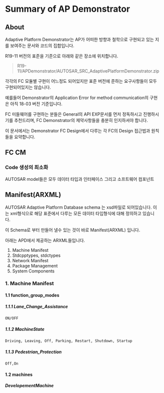 # Summary of AP Demonstrator
## About

Adaptive Platform Demonstrator는 AP가 어떠한 방향과 철학으로 구현되고 있는 지를 보여주는 문서와 코드의 집합입니다.

R19-11 버전의 표준을 기준으로 아래와 같은 장소에 위치합니다.
> R19-11/APDemonstrator/AUTOSAR_SRC_AdaptivePlatformDemonstrator.zip

각각의 FC 모듈별 구현이 어느정도 되어있지만 표준 버전에 준하는 요구사항들이 모두 구현되어있지는 않습니다.

예를들어 Demonstrator의 Application Error for method communication의 구현은 아직 18-03 버전 기준입니다.

FC 미들웨어를 구현하는 분들은 General의 API EXP문서를 먼저 정독하시고 진행하시기를 추천드리며, FC Demonstrator의 제약사항들을 충분히 인지하셔야 합니다.

이 문서에서는 Demonstrator FC Design에서 다루는 각 FC의 Design 접근법과 원칙들을 요약합니다.

## FC CM
### Code 생성의 최소화
AUTOSAR model들은 모두 데이터 타입과 인터페이스 그리고 소프트웨어 컴포넌트


## Manifest(ARXML)

AUTOSAR Adaptive Platform Database schema 는 xsd파일로 되어있습니다.
이는 xml형식으로 해당 표준에서 다루는 모든 데이터 타입형식에 대해 정의하고 있습니다.

이 Schema로 부터 만들어 낼수 있는 것이 바로 Manifest(ARXML) 입니다.

아래는 APD에서 제공하는 ARXML들입니다.

1. Machine Manifest 
2. Stdcpptypes, stdctypes
3. Network Manifest
4. Package Management
5. System Components

### 1. Machine Manifest
#### 1.1 function_group_modes
##### 1.1.1 Lane_Change_Assistance
    ON/OFF
##### 1.1.2 MachineState
    Driving, Leaving, Off, Parking, Restart, Shutdown, Startup
##### 1.1.3 Pedestrian_Protection
    Off,On

#### 1.2 machines
##### DevelopementMachine
    

